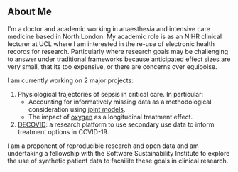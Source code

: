 ## About Me

I'm a doctor and academic working in anaesthesia and intensive care medicine based in North London.
My academic role is as an NIHR clinical lecturer at UCL where I am interested in the re-use of electronic health records for research.
Particularly where research goals may be challenging to answer under traditional frameworks because anticipated effect sizes are very small, that its too expensive, or there are concerns over equipoise.

I am currently working on 2 major projects:

1. Physiological trajectories of sepsis in critical care. In particular:
    - Accounting for informatively missing data as a methodological consideration using [joint models](https://mc-stan.org/rstanarm/articles/jm.html).
    - The impact of [oxygen](https://www.atsjournals.org/doi/abs/10.1164/rccm.201904-0849OC) as a longitudinal treatment effect.
2. [DECOVID](https://www.decovid.org): a research platform to use secondary use data to inform treatment options in COVID-19.

I am a proponent of reproducible research and open data and am undertaking a fellowship with the Software Sustainability Institute to explore the use of synthetic patient data to facailite these goals in clinical research.
